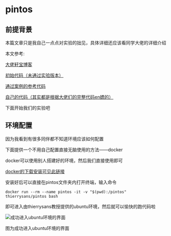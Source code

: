 # pintos

## 前提背景

本篇文章只是我自己一点点对实验的拙见，具体详细还应该看同学大佬的详细介绍

本文参考:

[大佬轩宝博客](https://www.dengzexuan.top/)

[初始代码（未通过实验版本）](https://github.com/ThierrySans/CSCC69-Pintos)

[通过案例的参考代码](https://github.com/NicoleMayer/pintos_project2)

[自己的代码（其实都是根据大佬们的完整代码en嫖的）](https://github.com/Zhangkaiwen2001/pintos)

下面开始我们的实验吧



## 环境配置

因为我看到有很多同伴都不知道环境应该如何配置

下面提供一个不用自己配置直接无脑使用的方法——docker

docker可以使用别人搭建好的环境，然后我们直接使用即可

[docker的下载安装可见此链接](https://yeasy.gitbook.io/docker_practice/install/)

安装好后可以直接在pintos文件夹内打开终端，输入命令

```
docker run --rm --name pintos -it -v "$(pwd):/pintos" thierrysans/pintos bash
```

即可进入由thierrysans教授提供的ubuntu环境，然后就可以愉快的跑代码啦

![成功进入ubuntu环境的界面](../pintos/1.png)

图为成功进入ubuntu环境的界面

